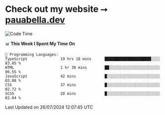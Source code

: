 # Check out my website ⭢ [pauabella.dev](https://pauabella.dev)

<!--START_SECTION:waka-->
![Code Time](http://img.shields.io/badge/Code%20Time-3%2C606%20hrs%207%20mins-blue)

📊 **This Week I Spent My Time On** 

```text
💬 Programming Languages: 
TypeScript               19 hrs 18 mins      █████████████████████░░░░   83.85 % 
HTML                     1 hr 30 mins        ██░░░░░░░░░░░░░░░░░░░░░░░   06.55 % 
JavaScript               42 mins             █░░░░░░░░░░░░░░░░░░░░░░░░   03.08 % 
CSS                      37 mins             █░░░░░░░░░░░░░░░░░░░░░░░░   02.72 % 
SCSS                     28 mins             █░░░░░░░░░░░░░░░░░░░░░░░░   02.04 % 
```


 Last Updated on 26/07/2024 12:07:45 UTC
<!--END_SECTION:waka-->
